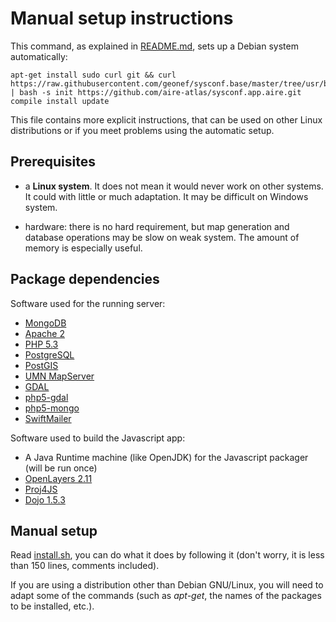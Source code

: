 
# Manual setup instructions

This command, as explained in [README.md](README.md), sets up a Debian system automatically:
```shell
apt-get install sudo curl git && curl https://raw.githubusercontent.com/geonef/sysconf.base/master/tree/usr/bin/sysconf | bash -s init https://github.com/aire-atlas/sysconf.app.aire.git compile install update
```

This file contains more explicit instructions, that can be used on other Linux
distributions or if you meet problems using the automatic setup.

## Prerequisites

* a <strong>Linux system</strong>. It does not mean it would never work on
  other systems. It could with little or much adaptation. It may be difficult
  on Windows system.

* hardware: there is no hard requirement, but map generation and database
  operations may be slow on weak system. The amount of memory is especially
  useful.

## Package dependencies

Software used for the running server:
* [MongoDB](http://www.mongodb.org/)
* [Apache 2](https://httpd.apache.org/)
* [PHP 5.3](https://php.net/)
* [PostgreSQL](http://www.postgresql.org/)
* [PostGIS](http://postgis.net/)
* [UMN MapServer](http://mapserver.org/)
* [GDAL](http://www.gdal.org/)
* [php5-gdal](https://github.com/geonef/php5-gdal)
* [php5-mongo](http://docs.mongodb.org/ecosystem/drivers/php/)
* [SwiftMailer](http://swiftmailer.org/)

Software used to build the Javascript app:
* A Java Runtime machine (like OpenJDK) for the Javascript packager (will be run once)
* [OpenLayers 2.11](http://openlayers.org/)
* [Proj4JS](http://proj4js.org/)
* [Dojo 1.5.3](http://dojotoolkit.org/)


## Manual setup

Read [install.sh](install.sh), you can do what it does by following it
(don't worry, it is less than 150 lines, comments included).

If you are using a distribution other than Debian GNU/Linux,
you will need to adapt some of the commands (such as _apt-get_, the names of
the packages to be installed, etc.).
